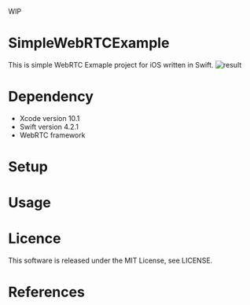 WIP

# SimpleWebRTCExample
This is simple WebRTC Exmaple project for iOS written in Swift.
![result](https://raw.githubusercontent.com/tkmn0/SimpleWebRTCExample_iOS/master/media/sample.gif)
# Dependency
- Xcode version 10.1
- Swift version 4.2.1
- WebRTC framework

# Setup

# Usage

# Licence
This software is released under the MIT License, see LICENSE.

# References
